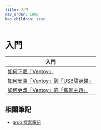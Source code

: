 ```yaml
---
title: 入門
nav_order: 1000
has_children: true
---
```



# 入門

| 入門 |
| --- |
| [如何下載「Ventoy」](start/download) |
| [如何安裝「Ventoy」到「USB隨身碟」](start/install) |
| [如何更改「Ventoy」的「佈景主題」](start/theme) |


## 相關筆記

* [grub 探索筆記](https://samwhelp.github.io/note-about-grub/)
